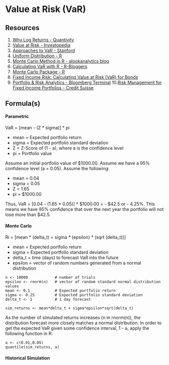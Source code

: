 # Value at Risk (VaR)

## Resources
1. [Why Log Returns - Quantivity](https://quantivity.wordpress.com/2011/02/21/why-log-returns/)
2. [Value at Risk - Investopedia](http://www.investopedia.com/terms/v/var.asp)
3. [Approaches to VaR - Stanford](https://web.stanford.edu/class/msande444/2012/MS&E444_2012_Group2a.pdf)
4. [Uniform Distribution - R](https://stat.ethz.ch/R-manual/R-devel/library/stats/html/Uniform.html)
5. [Monte Carlo Method in R - alookanalytics blog](https://blog.alookanalytics.com/2017/04/26/monte-carlo-method-in-r/)
6. [Calculating VaR with R - R-Bloggers](https://www.r-bloggers.com/calculating-var-with-r/)
7. [Monte Carlo Package - R](https://cran.r-project.org/web/packages/MonteCarlo/MonteCarlo.pdf)
8. [Fixed Income Risk: Calculating Value at Risk (VaR) for Bonds](https://financetrainingcourse.com/education/2013/05/bond-risk-calculating-value-at-risk-var-for-bonds/)
9. [Portfolio & Risk Analytics - Bloomberg Terminal](https://www.bloomberg.com/professional/product/portfolio-risk-analytics/)
10.[Risk Management for Fixed Income Portfolios - Credit Suisse](https://www.credit-suisse.com/media/am/docs/asset_management/events/2014/fits2014-program/3-5-2-traband-risk-management.pdf)

## Formula(s)
#### Parametric
VaR = [mean - (Z * sigma)] * pi
- mean = Expected portfolio return
- sigma = Expected portfolio standard deviation
- Z = Z-Score of (1 - a), where a is the confidence level
- pi = Portfolio value

Assume an initial portfolio value of $1000.00. Assume we have a 95% confidence level (a = 0.05). 
Assume the following:
- mean = 0.04
- sigma = 0.05
- Z = 1.65
- pi = $1000.00

Thus, VaR = [0.04 - (1.65 * 0.05)] * $1000.00 = - $42.5 or - 4.25%. This means we have 95% confidence that over the next year the portfolio will not lose more than $42.5.

#### Monte Carlo
Ri = [mean * (delta_t) + sigma * (epsilon) * (sqrt (delta_t))]
- mean = Expected portfolio return
- sigma = Expected portfolio standard deviation
- delta_t = time (days) to forecast VaR into the future
- epsilon = vector of random numbers generated from a normal distribution 

```
n <- 10000            # number of trials
epsilon <- rnorm(n)   # vector of random standard normal distribution values
mean <- 0.1           # Expected portfolio return
sigma <- 0.25         # Expected portfolio standard deviation
delta_t <- 1          # 1 day forecast

sim_returns <- mean*delta_t + sigma*epsilon*sqrt(delta_t)
```

As the number of simulated returns increases (n in rnorm(n)), the distribution forecast more closely matches a normal distribution. In order to get the expected VaR given some confidence interval, 1 - a, apply the following function in R:

```
a <- c(0.01,0.05)
quantile(sim_returns, a)
```

#### Historical Simulation
